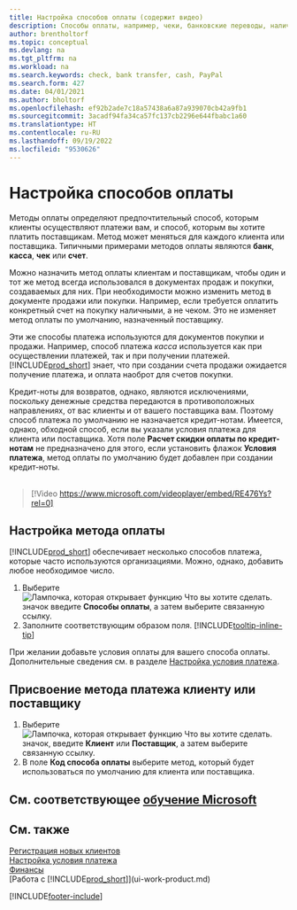 ```yaml
---
title: Настройка способов оплаты (содержит видео)
description: Способы оплаты, например, чеки, банковские переводы, наличные или PayPal используются для того, чтобы определять, как именно должны оплачиваться счета на продажу и покупку.
author: brentholtorf
ms.topic: conceptual
ms.devlang: na
ms.tgt_pltfrm: na
ms.workload: na
ms.search.keywords: check, bank transfer, cash, PayPal
ms.search.form: 427
ms.date: 04/01/2021
ms.author: bholtorf
ms.openlocfilehash: ef92b2ade7c18a57438a6a87a939070cb42a9fb1
ms.sourcegitcommit: 3acadf94fa34ca57fc137cb2296e644fbabc1a60
ms.translationtype: HT
ms.contentlocale: ru-RU
ms.lasthandoff: 09/19/2022
ms.locfileid: "9530626"
---
```

# <a name="set-up-payment-methods"></a>Настройка способов оплаты

Методы оплаты определяют предпочтительный способ, которым клиенты осуществляют платежи вам, и способ, которым вы хотите платить поставщикам. Метод может меняться для каждого клиента или поставщика. Типичными примерами методов оплаты являются **банк**, **касса**, **чек** или **счет**.

Можно назначить метод оплаты клиентам и поставщикам, чтобы один и тот же метод всегда использовался в документах продаж и покупки, создаваемых для них. При необходимости можно изменить метод в документе продажи или покупки. Например, если требуется оплатить конкретный счет на покупку наличными, а не чеком. Это не изменяет метод оплаты по умолчанию, назначенный поставщику.

Эти же способы платежа используются для документов покупки и продажи. Например, способ платежа _касса_ используется как при осуществлении платежей, так и при получении платежей. [!INCLUDE[prod_short](includes/prod_short.md)] знает, что при создании счета продажи ожидается получение платежа, и оплата наоброт для счетов покупки.

Кредит-ноты для возвратов, однако, являются исключениями, поскольку денежные средства передаются в противоположных направлениях, от вас клиенты и от вашего поставщика вам. Поэтому способ платежа по умолчанию не назначается кредит-нотам. Имеется, однако, обходной способ, если вы указали условия платежа для клиента или поставщика. Хотя поле **Расчет скидки оплаты по кредит-нотам** не предназначено для этого, если установить флажок **Условия платежа**, метод оплаты по умолчанию будет добавлен при создании кредит-ноты. <br><br>  

> [!Video https://www.microsoft.com/videoplayer/embed/RE476Ys?rel=0]

## <a name="to-set-up-a-payment-method"></a>Настройка метода оплаты

[!INCLUDE[prod_short](includes/prod_short.md)] обеспечивает несколько способов платежа, которые часто используются организациями. Можно, однако, добавить любое необходимое число.

1. Выберите ![Лампочка, которая открывает функцию Что вы хотите сделать.](media/ui-search/search_small.png "Что вы хотите сделать") значок введите **Способы оплаты**, а затем выберите связанную ссылку.
2. Заполните соответствующим образом поля. [!INCLUDE[tooltip-inline-tip](includes/tooltip-inline-tip_md.md)]

При желании добавьте условия оплаты для вашего способа оплаты. Дополнительные сведения см. в разделе [Настройка условия платежа](finance-payment-terms.md).  

## <a name="to-assign-a-payment-method-to-a-customer-or-vendor"></a>Присвоение метода платежа клиенту или поставщику

1. Выберите ![Лампочка, которая открывает функцию Что вы хотите сделать.](media/ui-search/search_small.png "Что вы хотите сделать") значок, введите **Клиент** или **Поставщик**, а затем выберите связанную ссылку.
2. В поле **Код способа оплаты** выберите метод, который будет использоваться по умолчанию для клиента или поставщика.

## <a name="see-related-microsoft-training"></a>См. соответствующее [обучение Microsoft](/training/modules/cash-management-dynamics-365-business-central/)

## <a name="see-also"></a>См. также

[Регистрация новых клиентов](sales-how-register-new-customers.md)  
[Настройка условия платежа](finance-payment-terms.md)  
[Финансы](finance.md)  
[Работа с [!INCLUDE[prod_short](includes/prod_short.md)]](ui-work-product.md)  


[!INCLUDE[footer-include](includes/footer-banner.md)]
